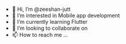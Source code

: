 - 👋 Hi, I’m @zeeshan-jutt
- 👀 I’m interested in Mobile app development
- 🌱 I’m currently learning Flutter
- 💞️ I’m looking to collaborate on 
- 📫 How to reach me ...

<!---
zeeshan-jutt/zeeshan-jutt is a ✨ special ✨ repository because its `README.md` (this file) appears on your GitHub profile.
You can click the Preview link to take a look at your changes.
--->
